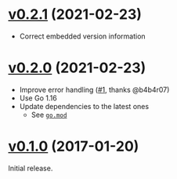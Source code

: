 # [v0.2.1](https://github.com/dtan4/ghrls/releases/tag/v0.2.1) (2021-02-23)

- Correct embedded version information

# [v0.2.0](https://github.com/dtan4/ghrls/releases/tag/v0.2.0) (2021-02-23)

- Improve error handling ([#1](https://github.com/dtan4/ghrls/pull/1), thanks @b4b4r07)
- Use Go 1.16
- Update dependencies to the latest ones
  - See [`go.mod`](https://github.com/dtan4/ghrls/blob/dc204050c9796ff93da3d24beb752e803d719c08/go.mod)

# [v0.1.0](https://github.com/dtan4/ghrls/releases/tag/v0.1.0) (2017-01-20)

Initial release.
